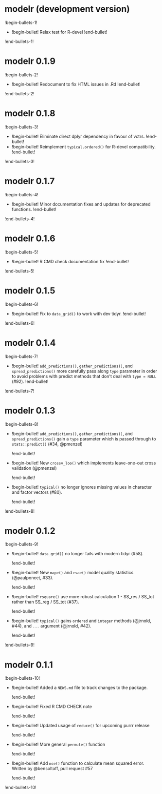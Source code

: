 # modelr (development version)

!begin-bullets-1!

-   !begin-bullet!
    Relax test for R-devel
    !end-bullet!

!end-bullets-1!

# modelr 0.1.9

!begin-bullets-2!

-   !begin-bullet!
    Redocument to fix HTML issues in .Rd
    !end-bullet!

!end-bullets-2!

# modelr 0.1.8

!begin-bullets-3!

-   !begin-bullet!
    Eliminate direct dplyr dependency in favour of vctrs.
    !end-bullet!
-   !begin-bullet!
    Reimplement `typical.ordered()` for R-devel compatibility.
    !end-bullet!

!end-bullets-3!

# modelr 0.1.7

!begin-bullets-4!

-   !begin-bullet!
    Minor documentation fixes and updates for deprecated functions.
    !end-bullet!

!end-bullets-4!

# modelr 0.1.6

!begin-bullets-5!

-   !begin-bullet!
    R CMD check documentation fix
    !end-bullet!

!end-bullets-5!

# modelr 0.1.5

!begin-bullets-6!

-   !begin-bullet!
    Fix to `data_grid()` to work with dev tidyr.
    !end-bullet!

!end-bullets-6!

# modelr 0.1.4

!begin-bullets-7!

-   !begin-bullet!
    `add_predictions()`, `gather_predictions()`, and
    `spread_predictions()` more carefully pass along `type` parameter in
    order to avoid problems with predict methods that don't deal with
    `type = NULL` (#92).
    !end-bullet!

!end-bullets-7!

# modelr 0.1.3

!begin-bullets-8!

-   !begin-bullet!
    `add_predictions()`, `gather_predictions()`, and
    `spread_predictions()` gain a `type` parameter which is passed
    through to `stats::predict()` (#34, @pmenzel)

    !end-bullet!
-   !begin-bullet!
    New `crossv_loo()` which implements leave-one-out cross validation
    (@pmenzel)

    !end-bullet!
-   !begin-bullet!
    `typical()` no longer ignores missing values in character and factor
    vectors (#80).

    !end-bullet!

!end-bullets-8!

# modelr 0.1.2

!begin-bullets-9!

-   !begin-bullet!
    `data_grid()` no longer fails with modern tidyr (#58).

    !end-bullet!
-   !begin-bullet!
    New `mape()` and `rsae()` model quality statistics (@paulponcet,
    #33).

    !end-bullet!
-   !begin-bullet!
    `rsquare()` use more robust calculation 1 - SS_res / SS_tot rather
    than SS_reg / SS_tot (#37).

    !end-bullet!
-   !begin-bullet!
    `typical()` gains `ordered` and `integer` methods (@jrnold, #44),
    and `...` argument (@jrnold, #42).

    !end-bullet!

!end-bullets-9!

# modelr 0.1.1

!begin-bullets-10!

-   !begin-bullet!
    Added a `NEWS.md` file to track changes to the package.

    !end-bullet!
-   !begin-bullet!
    Fixed R CMD CHECK note

    !end-bullet!
-   !begin-bullet!
    Updated usage of `reduce()` for upcoming purrr release

    !end-bullet!
-   !begin-bullet!
    More general `permute()` function

    !end-bullet!
-   !begin-bullet!
    Add `mse()` function to calculate mean squared error. Written by
    @bensoltoff, pull request #57

    !end-bullet!

!end-bullets-10!
